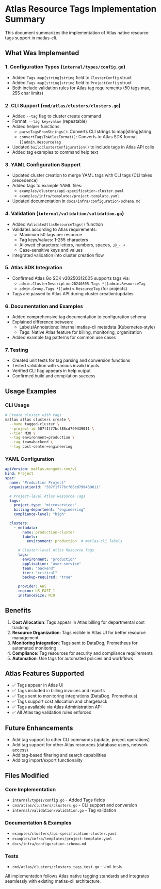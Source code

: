 # Atlas Resource Tags Implementation Summary

This document summarizes the implementation of Atlas native resource tags support in matlas-cli.

## What Was Implemented

### 1. Configuration Types (`internal/types/config.go`)
- Added `Tags map[string]string` field to `ClusterConfig` struct
- Added `Tags map[string]string` field to `ProjectConfig` struct
- Both include validation rules for Atlas tag requirements (50 tags max, 255 char limits)

### 2. CLI Support (`cmd/atlas/clusters/clusters.go`)
- Added `--tag` flag to cluster create command
- Format: `--tag key=value` (repeatable)
- Added helper functions:
  - `parseTagsFromStrings()`: Converts CLI strings to map[string]string
  - `convertTagsToAtlasFormat()`: Converts to Atlas SDK format `[]admin.ResourceTag`
- Updated `buildClusterConfiguration()` to include tags in Atlas API calls
- Added tag examples to command help text

### 3. YAML Configuration Support
- Updated cluster creation to merge YAML tags with CLI tags (CLI takes precedence)
- Added tags to example YAML files:
  - `examples/clusters/api-specification-cluster.yaml`
  - `examples/infra/templates/project-template.yaml`
- Updated documentation in `docs/infra/configuration-schema.md`

### 4. Validation (`internal/validation/validation.go`)
- Added `ValidateAtlasResourceTags()` function
- Validates according to Atlas requirements:
  - Maximum 50 tags per resource
  - Tag keys/values: 1-255 characters
  - Allowed characters: letters, numbers, spaces, `;@_-.+`
  - Case-sensitive keys and values
- Integrated validation into cluster creation flow

### 5. Atlas SDK Integration
- Confirmed Atlas Go SDK v20250312005 supports tags via:
  - `admin.ClusterDescription20240805.Tags *[]admin.ResourceTag`
  - `admin.Group.Tags *[]admin.ResourceTag` (for projects)
- Tags are passed to Atlas API during cluster creation/updates

### 6. Documentation and Examples
- Added comprehensive tag documentation to configuration schema
- Explained difference between:
  - Labels/Annotations: Internal matlas-cli metadata (Kubernetes-style)
  - Tags: Native Atlas feature for billing, monitoring, organization
- Added example tag patterns for common use cases

### 7. Testing
- Created unit tests for tag parsing and conversion functions
- Tested validation with various invalid inputs
- Verified CLI flag appears in help output
- Confirmed build and compilation success

## Usage Examples

### CLI Usage
```bash
# Create cluster with tags
matlas atlas clusters create \
  --name tagged-cluster \
  --project-id 507f1f77bcf86cd799439011 \
  --tier M30 \
  --tag environment=production \
  --tag team=backend \
  --tag cost-center=engineering
```

### YAML Configuration
```yaml
apiVersion: matlas.mongodb.com/v1
kind: Project
spec:
  name: "Production Project"
  organizationId: "507f1f77bcf86cd799439011"
  
  # Project-level Atlas Resource Tags
  tags:
    project-type: "microservices"
    billing-department: "engineering"
    compliance-level: "high"
    
  clusters:
    - metadata:
        name: production-cluster
        labels:
          environment: production  # matlas-cli labels
      
      # Cluster-level Atlas Resource Tags
      tags:
        environment: "production"
        application: "user-service"
        team: "backend"
        tier: "critical"
        backup-required: "true"
        
      provider: AWS
      region: US_EAST_1
      instanceSize: M30
```

## Benefits

1. **Cost Allocation**: Tags appear in Atlas billing for departmental cost tracking
2. **Resource Organization**: Tags visible in Atlas UI for better resource management
3. **Monitoring Integration**: Tags sent to DataDog, Prometheus for automated monitoring
4. **Compliance**: Tag resources for security and compliance requirements
5. **Automation**: Use tags for automated policies and workflows

## Atlas Features Supported

- ✅ Tags appear in Atlas UI
- ✅ Tags included in billing invoices and reports  
- ✅ Tags sent to monitoring integrations (DataDog, Prometheus)
- ✅ Tags support cost allocation and chargeback
- ✅ Tags available via Atlas Administration API
- ✅ All Atlas tag validation rules enforced

## Future Enhancements

- Add tag support to other CLI commands (update, project operations)
- Add tag support for other Atlas resources (database users, network access)
- Add tag-based filtering and search capabilities
- Add tag import/export functionality

## Files Modified

### Core Implementation
- `internal/types/config.go` - Added Tags fields
- `cmd/atlas/clusters/clusters.go` - CLI support and conversion
- `internal/validation/validation.go` - Tag validation

### Documentation & Examples  
- `examples/clusters/api-specification-cluster.yaml`
- `examples/infra/templates/project-template.yaml`
- `docs/infra/configuration-schema.md`

### Tests
- `cmd/atlas/clusters/clusters_tags_test.go` - Unit tests

All implementation follows Atlas native tagging standards and integrates seamlessly with existing matlas-cli architecture.
